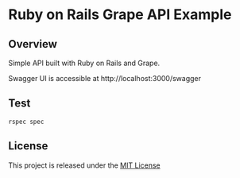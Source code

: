 # Ruby on Rails Grape API Example

## Overview
Simple API built with Ruby on Rails and Grape.

Swagger UI is accessible at http://localhost:3000/swagger

## Test
```
rspec spec
```

## License
This project is released under the [MIT License](LICENSE.txt)
